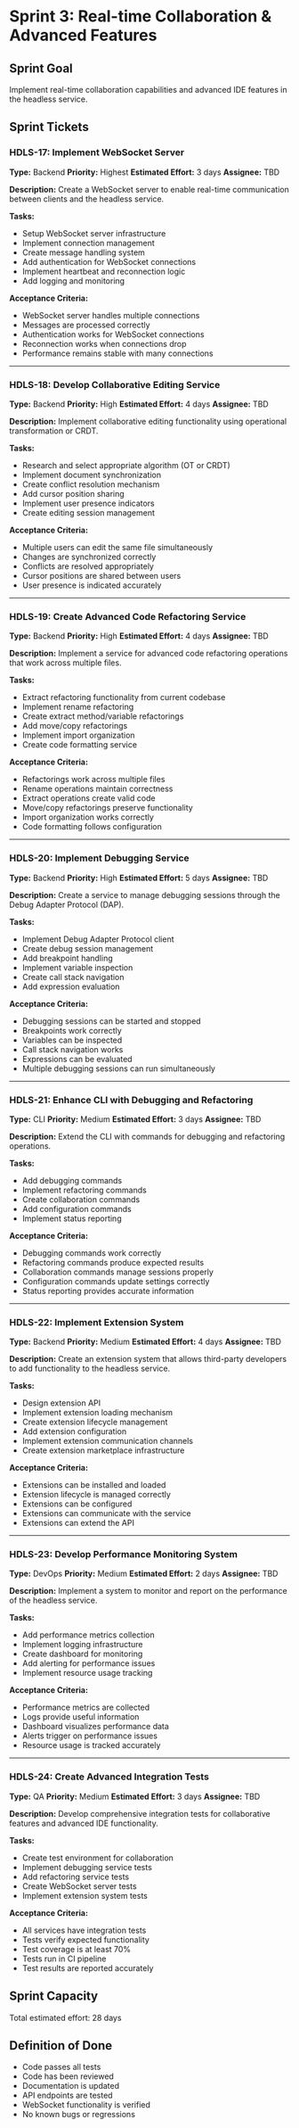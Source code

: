 # Sprint 3: Real-time Collaboration & Advanced Features

## Sprint Goal
Implement real-time collaboration capabilities and advanced IDE features in the headless service.

## Sprint Tickets

### HDLS-17: Implement WebSocket Server
**Type:** Backend
**Priority:** Highest
**Estimated Effort:** 3 days
**Assignee:** TBD

**Description:**
Create a WebSocket server to enable real-time communication between clients and the headless service.

**Tasks:**
- Setup WebSocket server infrastructure
- Implement connection management
- Create message handling system
- Add authentication for WebSocket connections
- Implement heartbeat and reconnection logic
- Add logging and monitoring

**Acceptance Criteria:**
- WebSocket server handles multiple connections
- Messages are processed correctly
- Authentication works for WebSocket connections
- Reconnection works when connections drop
- Performance remains stable with many connections

---

### HDLS-18: Develop Collaborative Editing Service
**Type:** Backend
**Priority:** High
**Estimated Effort:** 4 days
**Assignee:** TBD

**Description:**
Implement collaborative editing functionality using operational transformation or CRDT.

**Tasks:**
- Research and select appropriate algorithm (OT or CRDT)
- Implement document synchronization
- Create conflict resolution mechanism
- Add cursor position sharing
- Implement user presence indicators
- Create editing session management

**Acceptance Criteria:**
- Multiple users can edit the same file simultaneously
- Changes are synchronized correctly
- Conflicts are resolved appropriately
- Cursor positions are shared between users
- User presence is indicated accurately

---

### HDLS-19: Create Advanced Code Refactoring Service
**Type:** Backend
**Priority:** High
**Estimated Effort:** 4 days
**Assignee:** TBD

**Description:**
Implement a service for advanced code refactoring operations that work across multiple files.

**Tasks:**
- Extract refactoring functionality from current codebase
- Implement rename refactoring
- Create extract method/variable refactorings
- Add move/copy refactorings
- Implement import organization
- Create code formatting service

**Acceptance Criteria:**
- Refactorings work across multiple files
- Rename operations maintain correctness
- Extract operations create valid code
- Move/copy refactorings preserve functionality
- Import organization works correctly
- Code formatting follows configuration

---

### HDLS-20: Implement Debugging Service
**Type:** Backend
**Priority:** High
**Estimated Effort:** 5 days
**Assignee:** TBD

**Description:**
Create a service to manage debugging sessions through the Debug Adapter Protocol (DAP).

**Tasks:**
- Implement Debug Adapter Protocol client
- Create debug session management
- Add breakpoint handling
- Implement variable inspection
- Create call stack navigation
- Add expression evaluation

**Acceptance Criteria:**
- Debugging sessions can be started and stopped
- Breakpoints work correctly
- Variables can be inspected
- Call stack navigation works
- Expressions can be evaluated
- Multiple debugging sessions can run simultaneously

---

### HDLS-21: Enhance CLI with Debugging and Refactoring
**Type:** CLI
**Priority:** Medium
**Estimated Effort:** 3 days
**Assignee:** TBD

**Description:**
Extend the CLI with commands for debugging and refactoring operations.

**Tasks:**
- Add debugging commands
- Implement refactoring commands
- Create collaboration commands
- Add configuration commands
- Implement status reporting

**Acceptance Criteria:**
- Debugging commands work correctly
- Refactoring commands produce expected results
- Collaboration commands manage sessions properly
- Configuration commands update settings correctly
- Status reporting provides accurate information

---

### HDLS-22: Implement Extension System
**Type:** Backend
**Priority:** Medium
**Estimated Effort:** 4 days
**Assignee:** TBD

**Description:**
Create an extension system that allows third-party developers to add functionality to the headless service.

**Tasks:**
- Design extension API
- Implement extension loading mechanism
- Create extension lifecycle management
- Add extension configuration
- Implement extension communication channels
- Create extension marketplace infrastructure

**Acceptance Criteria:**
- Extensions can be installed and loaded
- Extension lifecycle is managed correctly
- Extensions can be configured
- Extensions can communicate with the service
- Extensions can extend the API

---

### HDLS-23: Develop Performance Monitoring System
**Type:** DevOps
**Priority:** Medium
**Estimated Effort:** 2 days
**Assignee:** TBD

**Description:**
Implement a system to monitor and report on the performance of the headless service.

**Tasks:**
- Add performance metrics collection
- Implement logging infrastructure
- Create dashboard for monitoring
- Add alerting for performance issues
- Implement resource usage tracking

**Acceptance Criteria:**
- Performance metrics are collected
- Logs provide useful information
- Dashboard visualizes performance data
- Alerts trigger on performance issues
- Resource usage is tracked accurately

---

### HDLS-24: Create Advanced Integration Tests
**Type:** QA
**Priority:** Medium
**Estimated Effort:** 3 days
**Assignee:** TBD

**Description:**
Develop comprehensive integration tests for collaborative features and advanced IDE functionality.

**Tasks:**
- Create test environment for collaboration
- Implement debugging service tests
- Add refactoring service tests
- Create WebSocket server tests
- Implement extension system tests

**Acceptance Criteria:**
- All services have integration tests
- Tests verify expected functionality
- Test coverage is at least 70%
- Tests run in CI pipeline
- Test results are reported accurately

## Sprint Capacity
Total estimated effort: 28 days

## Definition of Done
- Code passes all tests
- Code has been reviewed
- Documentation is updated
- API endpoints are tested
- WebSocket functionality is verified
- No known bugs or regressions 